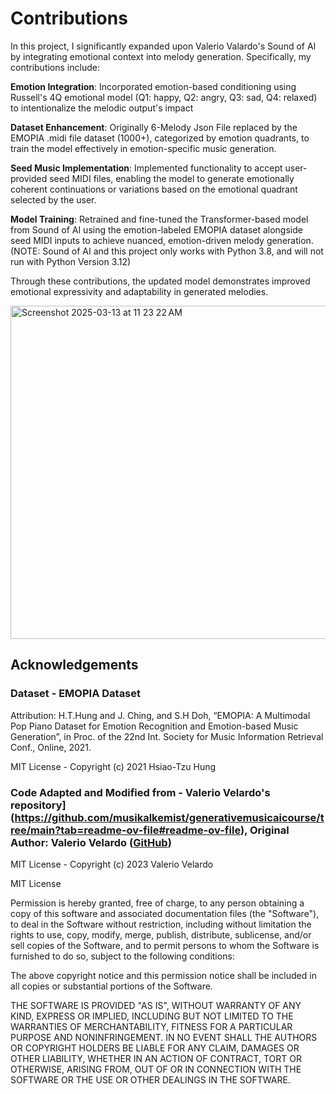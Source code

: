 


# Contributions

In this project, I significantly expanded upon Valerio Valardo's Sound of AI by integrating emotional context into melody generation. Specifically, my contributions include:

**Emotion Integration**: Incorporated emotion-based conditioning using Russell's 4Q emotional model (Q1: happy, Q2: angry, Q3: sad, Q4: relaxed) to intentionalize the melodic output's impact

**Dataset Enhancement**: Originally 6-Melody Json File replaced by the EMOPIA .midi file dataset (1000+), categorized by emotion quadrants, to train the model effectively in emotion-specific music generation.

**Seed Music Implementation**: Implemented functionality to accept user-provided seed MIDI files, enabling the model to generate emotionally coherent continuations or variations based on the emotional quadrant selected by the user.

**Model Training**: Retrained and fine-tuned the Transformer-based model from Sound of AI using the emotion-labeled EMOPIA dataset alongside seed MIDI inputs to achieve nuanced, emotion-driven melody generation. (NOTE: Sound of AI and this project only works with Python 3.8, and will not run with Python Version 3.12)

Through these contributions, the updated model demonstrates improved emotional expressivity and adaptability in generated melodies.




<img width="533" alt="Screenshot 2025-03-13 at 11 23 22 AM" src="https://github.com/user-attachments/assets/bd62aaa7-0e17-40e6-890b-38b6b2ec1968" />


## Acknowledgements

### Dataset - EMOPIA Dataset
Attribution: H.T.Hung and J. Ching, and S.H Doh, “EMOPIA: A Multimodal Pop Piano Dataset for Emotion Recognition and Emotion-based
Music Generation”, in Proc. of the 22nd Int. Society for Music Information Retrieval Conf., Online, 2021.

MIT License - Copyright (c) 2021 Hsiao-Tzu Hung

### Code Adapted and Modified from - Valerio Velardo's repository](https://github.com/musikalkemist/generativemusicaicourse/tree/main?tab=readme-ov-file#readme-ov-file), Original Author: Valerio Velardo ([GitHub](https://github.com/musikalkemist))
MIT License - Copyright (c) 2023 Valerio Velardo



MIT License

Permission is hereby granted, free of charge, to any person obtaining a copy
of this software and associated documentation files (the "Software"), to deal
in the Software without restriction, including without limitation the rights
to use, copy, modify, merge, publish, distribute, sublicense, and/or sell
copies of the Software, and to permit persons to whom the Software is
furnished to do so, subject to the following conditions:

The above copyright notice and this permission notice shall be included in all
copies or substantial portions of the Software.

THE SOFTWARE IS PROVIDED "AS IS", WITHOUT WARRANTY OF ANY KIND, EXPRESS OR
IMPLIED, INCLUDING BUT NOT LIMITED TO THE WARRANTIES OF MERCHANTABILITY,
FITNESS FOR A PARTICULAR PURPOSE AND NONINFRINGEMENT. IN NO EVENT SHALL THE
AUTHORS OR COPYRIGHT HOLDERS BE LIABLE FOR ANY CLAIM, DAMAGES OR OTHER
LIABILITY, WHETHER IN AN ACTION OF CONTRACT, TORT OR OTHERWISE, ARISING FROM,
OUT OF OR IN CONNECTION WITH THE SOFTWARE OR THE USE OR OTHER DEALINGS IN THE
SOFTWARE.

